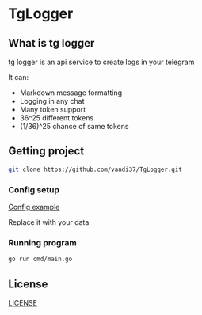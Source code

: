# TgLogger

## What is tg logger 

tg logger is an api service to create logs in your telegram 

It can: 

- Markdown message formatting
- Logging in any chat
- Many token support
- 36^25 different tokens 
- (1/36)^25 chance of same tokens

## Getting project

```bash
git clone https://github.com/vandi37/TgLogger.git
```

### Config setup

[Config example](/config/example.yaml)

Replace it with your data

### Running program

```bash
go run cmd/main.go
```

## License 

[LICENSE](LICENSE)